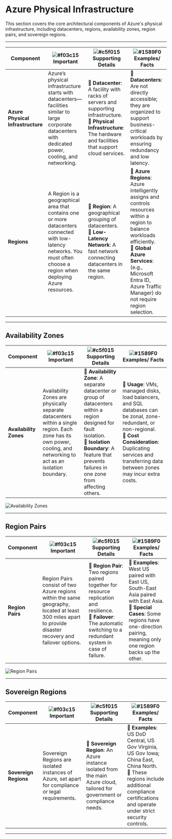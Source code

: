 # Azure Physical Infrastructure

This section covers the core architectural components of Azure's physical infrastructure, including datacenters, regions, availability zones, region pairs, and sovereign regions.

---
| **Component**  | ![#f03c15](https://placehold.co/15x15/f03c15/f03c15.png) **Important** | ![#c5f015](https://placehold.co/15x15/c5f015/c5f015.png) **Supporting Details** | ![#1589F0](https://placehold.co/15x15/1589F0/1589F0.png) **Examples/ Facts** |
|------------------------------|----------------------------------|-----------------------------------------|----------------------------------------------|
| **Azure Physical Infrastructure** | Azure’s physical infrastructure starts with datacenters—facilities similar to large corporate datacenters with dedicated power, cooling, and networking. | 🔹 **Datacenter**: A facility with racks of servers and supporting infrastructure. <br> 🔹 **Physical Infrastructure**: The hardware and facilities that support cloud services. | 🔹 **Datacenters**: Are not directly accessible; they are organized to support business-critical workloads by ensuring redundancy and low latency. |
| **Regions** | A Region is a geographical area that contains one or more datacenters connected with low-latency networks. You must often choose a region when deploying Azure resources. | 🔹 **Region**: A geographical grouping of datacenters. <br> 🔹 **Low-Latency Network**: A fast network connecting datacenters in the same region. | 🔹 **Azure Regions**: Azure intelligently assigns and controls resources within a region to balance workloads efficiently. <br> 🔹 **Global Azure Services**: (e.g., Microsoft Entra ID, Azure Traffic Manager) do not require region selection. |

---

## Availability Zones

| **Component**             | ![#f03c15](https://placehold.co/15x15/f03c15/f03c15.png) **Important** | ![#c5f015](https://placehold.co/15x15/c5f015/c5f015.png) **Supporting Details** | ![#1589F0](https://placehold.co/15x15/1589F0/1589F0.png) **Examples/ Facts** |
|---------------------------|----------------------------------|-----------------------------------------|----------------------------------------------|
| **Availability Zones**    | Availability Zones are physically separate datacenters within a single region. Each zone has its own power, cooling, and networking to act as an isolation boundary. | 🔹 **Availability Zone**: A separate datacenter or group of datacenters within a region designed for fault isolation. <br> 🔹 **Isolation Boundary**: A feature that prevents failures in one zone from affecting others. | 🔹 **Usage**: VMs, managed disks, load balancers, and SQL databases can be zonal, zone-redundant, or non-regional. <br> 🔹 **Cost Consideration**: Duplicating services and transferring data between zones may incur extra costs. |

![Availability Zones](https://learn.microsoft.com/en-us/training/wwl-azure/describe-core-architectural-components-of-azure/media/availability-zones-c22f95a3-14cd8677.png)

---

## Region Pairs

| **Component**             | ![#f03c15](https://placehold.co/15x15/f03c15/f03c15.png) **Important** | ![#c5f015](https://placehold.co/15x15/c5f015/c5f015.png) **Supporting Details** | ![#1589F0](https://placehold.co/15x15/1589F0/1589F0.png) **Examples/ Facts** |
|---------------------------|----------------------------------|-----------------------------------------|----------------------------------------------|
| **Region Pairs**          | Region Pairs consist of two Azure regions within the same geography, located at least 300 miles apart to provide disaster recovery and failover options. | 🔹 **Region Pair**: Two regions paired together for resource replication and resilience. <br> 🔹 **Failover**: The automatic switching to a redundant system in case of failure. | 🔹 **Examples**: West US paired with East US, South-East Asia paired with East Asia. <br> 🔹 **Special Cases**: Some regions have one-direction pairing, meaning only one region backs up the other. |

![Region Pairs](https://learn.microsoft.com/en-us/training/wwl-azure/describe-core-architectural-components-of-azure/media/region-pairs-7c495a33-85c0fa20.png)

---

## Sovereign Regions

| **Component**             | ![#f03c15](https://placehold.co/15x15/f03c15/f03c15.png) **Important** | ![#c5f015](https://placehold.co/15x15/c5f015/c5f015.png) **Supporting Details** | ![#1589F0](https://placehold.co/15x15/1589F0/1589F0.png) **Examples/ Facts** |
|---------------------------|----------------------------------|-----------------------------------------|----------------------------------------------|
| **Sovereign Regions**     | Sovereign Regions are isolated instances of Azure, set apart for compliance or legal requirements. | 🔹 **Sovereign Region**: An Azure instance isolated from the main Azure cloud, tailored for government or compliance needs. | 🔹 **Examples**: US DoD Central, US Gov Virginia, US Gov Iowa; China East, China North. <br> 🔹 These regions include additional compliance certifications and operate under strict security controls. |

---

